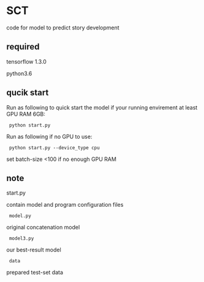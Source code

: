 # SCT
code for model to predict story development
## required 

 tensorflow 1.3.0 

 python3.6 
 
## qucik start
 Run as following to quick start the model if your running envirement at least GPU RAM 6GB:

     python start.py

 Run as following if no GPU to use:

     python start.py --device_type cpu

 set batch-size <100 if no enough GPU RAM

## note
   
   start.py 

contain model and program configuration files

     model.py 

original concatenation model

     model3.py 

our best-result model

     data

prepared test-set data


